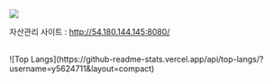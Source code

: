 <div>
  <img src="https://capsule-render.vercel.app/api?height=400&text=Hello%20World!&desc=Hello%20capsule%20render" />
</div>

자산관리 사이트 : http://54.180.144.145:8080/



<br>
  ![Top Langs](https://github-readme-stats.vercel.app/api/top-langs/?username=y5624711&layout=compact)


